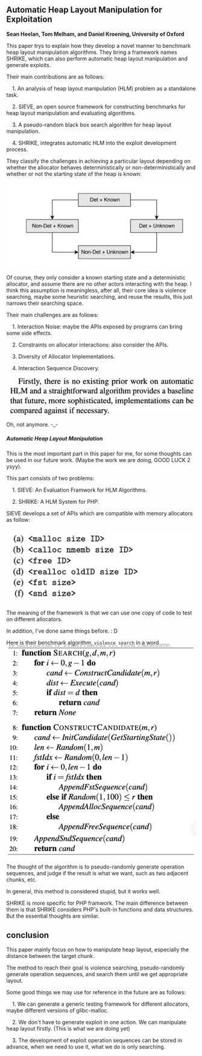 ## Automatic Heap Layout Manipulation for Exploitation

**Sean Heelan, Tom Melham, and Daniel Kroening, University of Oxford**

This paper trys to explain how they develop a novel manner to benchmark heap layout manipulation algorithms. They bring a framework names SHRIKE, which can also perform automatic heap layout manipulation and generate exploits.

Their main contributions are as follows:

    1. An analysis of heap layout manipulation (HLM) problem as a standalone task.

    2. SIEVE, an open source framework for constructing benchmarks for heap layout manipulation and evaluating algorithms.

    3. A pseudo-random black box search algorithm for heap layout manipulation.

    4. SHRIKE, integrates automatic HLM into the exploit development process. 



They classify the challenges in achieving a particular layout depending on whether the allocator behaves deterministically or non-deterministically and whether or not the starting state of the heap is known:

![image](https://github.com/kongjiadongyuan/image_in_a_mess/raw/master/%E5%B1%8F%E5%B9%95%E5%BF%AB%E7%85%A7%202019-02-25%20%E4%B8%8B%E5%8D%889.46.57.png)

Of course, they only consider a known starting state and a deterministic allocator, and assume there are no other actors interacting with the heap. I think this assumption is meaningless, after all, their core idea is violence searching, maybe some heuristic searching, and reuse the results, this just narrows their searching space.



Their main challenges are as follows:

    1. Interaction Noise: maybe the APIs exposed by programs can bring some side effects.

    2. Constraints on allocator interactions: also consider the APIs.

    3. Diversity of Allocator Implementations.

    4. Interaction Sequence Discovery.



![image](https://github.com/kongjiadongyuan/image_in_a_mess/raw/master/%E5%B1%8F%E5%B9%95%E5%BF%AB%E7%85%A7%202019-02-25%20%E4%B8%8B%E5%8D%8810.02.25.png)

Oh, not anymore. -_-



##### Automatic Heap Layout Manipulation

This is the most important part in this paper for me, for some thoughts can be used in our future work. (Maybe the work we are doing, GOOD LUCK 2 ysyy).

This part consists of two problems:

    1. SIEVE: An Evaluation Framwork for HLM Algorithms.

    2. SHRIKE: A HLM System for PHP.



SIEVE develops a set of APIs which are compatible with memory allocators as follow:

![image](https://github.com/kongjiadongyuan/image_in_a_mess/raw/master/%E5%B1%8F%E5%B9%95%E5%BF%AB%E7%85%A7%202019-02-26%20%E4%B8%8A%E5%8D%8811.00.51.png)

The meaning of the framework is that we can use one copy of code to test on different allocators.

In addition, I've done same things before. : D

Here is their benchmark algorithm, `violence search` in a word.......
![image](https://github.com/kongjiadongyuan/image_in_a_mess/raw/master/%E5%B1%8F%E5%B9%95%E5%BF%AB%E7%85%A7%202019-02-26%20%E4%B8%8A%E5%8D%8811.06.43.png)

The thought of the algorithm is to pseudo-randomly generate operation sequences, and judge if the result is what we want, such as two adjacent chunks, etc.

In general, this method is considered stupid, but it works well.



SHRIKE is more specific for PHP framwork. The main difference between them is that SHRIKE considers PHP's built-in functions and data structures. But the essential thoughts are similar.



## conclusion

This paper mainly focus on how to manipulate heap layout, especially the distance between the target chunk.

The method to reach their goal is violence searching, pseudo-randomly generate operation sequences, and search them until we get appropriate layout.

Some good things we may use for reference in the future are as follows:

    1. We can generate a generic testing framework for different allocators, maybe different versions of glibc-malloc.

    2. We don't have to generate exploit in one action. We can manipulate heap layout firstly. (This is what we are doing yet)

    3. The development of exploit operation sequences can be stored in advance, when we need to use it, what we do is only searching.

